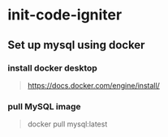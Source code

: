 # init-code-igniter

## Set up mysql using docker

### install docker desktop
> https://docs.docker.com/engine/install/

### pull MySQL image
> docker pull mysql:latest
